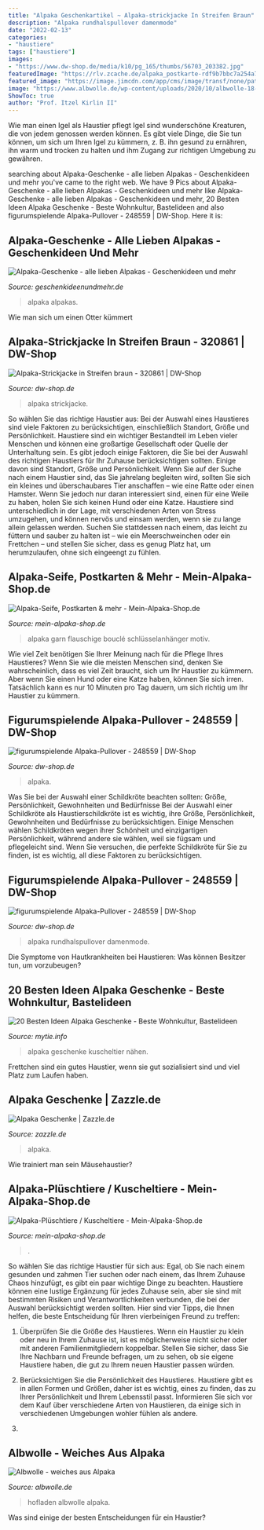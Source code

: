 ```yaml
---
title: "Alpaka Geschenkartikel ~ Alpaka-strickjacke In Streifen Braun"
description: "Alpaka rundhalspullover damenmode"
date: "2022-02-13"
categories:
- "haustiere"
tags: ["haustiere"]
images:
- "https://www.dw-shop.de/media/k10/pg_165/thumbs/56703_203382.jpg"
featuredImage: "https://rlv.zcache.de/alpaka_postkarte-rdf9b7bbc7a254a7bb0934e932d09565b_ucbjp_400.jpg"
featured_image: "https://image.jimcdn.com/app/cms/image/transf/none/path/sdb5107a0ecad18f6/image/ice878a5170aecd94/version/1504557609/image.jpg"
image: "https://www.albwolle.de/wp-content/uploads/2020/10/albwolle-18-600x800.jpg"
ShowToc: true
author: "Prof. Itzel Kirlin II"
---
```



Wie man einen Igel als Haustier pflegt
Igel sind wunderschöne Kreaturen, die von jedem genossen werden können. Es gibt viele Dinge, die Sie tun können, um sich um Ihren Igel zu kümmern, z. B. ihn gesund zu ernähren, ihn warm und trocken zu halten und ihm Zugang zur richtigen Umgebung zu gewähren.

	

		
searching about Alpaka-Geschenke - alle lieben Alpakas - Geschenkideen und mehr you've came to the right web. We have 9 Pics about Alpaka-Geschenke - alle lieben Alpakas - Geschenkideen und mehr like Alpaka-Geschenke - alle lieben Alpakas - Geschenkideen und mehr, 20 Besten Ideen Alpaka Geschenke - Beste Wohnkultur, Bastelideen and also figurumspielende Alpaka-Pullover - 248559 | DW-Shop. Here it is:
		
    
## Alpaka-Geschenke - Alle Lieben Alpakas - Geschenkideen Und Mehr

<img loading=lazy src="https://image.jimcdn.com/app/cms/image/transf/dimension=4000x3000:format=jpg/path/s1fc61e983d621ce0/image/i903ef9edf073bbda/version/1570042279/image.jpg" onerror="this.onerror=null;this.src='https://tse4.mm.bing.net/th?id=OIP.Y6Y3GMqv9ofb2axxFYZoBwHaE8&amp;pid=15.1';" alt="Alpaka-Geschenke - alle lieben Alpakas - Geschenkideen und mehr">

_Source: geschenkideenundmehr.de_

>alpaka alpakas. 

	

Wie man sich um einen Otter kümmert

    
## Alpaka-Strickjacke In Streifen Braun - 320861 | DW-Shop

<img loading=lazy src="https://www.dw-shop.de/media/k10/pg_217/thumbs/60670_267900.jpg" onerror="this.onerror=null;this.src='https://tse3.mm.bing.net/th?id=OIP.Rg9yT6nkeywzJW_qt63CUwAAAA&amp;pid=15.1';" alt="Alpaka-Strickjacke in Streifen braun - 320861 | DW-Shop">

_Source: dw-shop.de_

>alpaka strickjacke. 

	

So wählen Sie das richtige Haustier aus: Bei der Auswahl eines Haustieres sind viele Faktoren zu berücksichtigen, einschließlich Standort, Größe und Persönlichkeit.
Haustiere sind ein wichtiger Bestandteil im Leben vieler Menschen und können eine großartige Gesellschaft oder Quelle der Unterhaltung sein. Es gibt jedoch einige Faktoren, die Sie bei der Auswahl des richtigen Haustiers für Ihr Zuhause berücksichtigen sollten. Einige davon sind Standort, Größe und Persönlichkeit. Wenn Sie auf der Suche nach einem Haustier sind, das Sie jahrelang begleiten wird, sollten Sie sich ein kleines und überschaubares Tier anschaffen – wie eine Ratte oder einen Hamster. Wenn Sie jedoch nur daran interessiert sind, einen für eine Weile zu haben, holen Sie sich keinen Hund oder eine Katze. Haustiere sind unterschiedlich in der Lage, mit verschiedenen Arten von Stress umzugehen, und können nervös und einsam werden, wenn sie zu lange allein gelassen werden. Suchen Sie stattdessen nach einem, das leicht zu füttern und sauber zu halten ist – wie ein Meerschweinchen oder ein Frettchen – und stellen Sie sicher, dass es genug Platz hat, um herumzulaufen, ohne sich eingeengt zu fühlen.

    
## Alpaka-Seife, Postkarten &amp; Mehr - Mein-Alpaka-Shop.de

<img loading=lazy src="https://image.jimcdn.com/app/cms/image/transf/dimension=1820x1280:format=jpg/path/sdb5107a0ecad18f6/image/i3586b543c7b5ab34/version/1619166118/image.jpg" onerror="this.onerror=null;this.src='https://tse1.mm.bing.net/th?id=OIP.c58Fi9pE-YaBMexoIA2NUQHaLH&amp;pid=15.1';" alt="Alpaka-Seife, Postkarten &amp; mehr - Mein-Alpaka-Shop.de">

_Source: mein-alpaka-shop.de_

>alpaka garn flauschige bouclé schlüsselanhänger motiv. 

	

Wie viel Zeit benötigen Sie Ihrer Meinung nach für die Pflege Ihres Haustieres?
Wenn Sie wie die meisten Menschen sind, denken Sie wahrscheinlich, dass es viel Zeit braucht, sich um Ihr Haustier zu kümmern. Aber wenn Sie einen Hund oder eine Katze haben, können Sie sich irren. Tatsächlich kann es nur 10 Minuten pro Tag dauern, um sich richtig um Ihr Haustier zu kümmern.

    
## Figurumspielende Alpaka-Pullover - 248559 | DW-Shop

<img loading=lazy src="https://www.dw-shop.de/media/k10/pg_165/thumbs/56705_203392.jpg" onerror="this.onerror=null;this.src='https://tse4.mm.bing.net/th?id=OIP.m5YDzRTG1jpw1FydH1s4iAAAAA&amp;pid=15.1';" alt="figurumspielende Alpaka-Pullover - 248559 | DW-Shop">

_Source: dw-shop.de_

>alpaka. 

	

Was Sie bei der Auswahl einer Schildkröte beachten sollten: Größe, Persönlichkeit, Gewohnheiten und Bedürfnisse
Bei der Auswahl einer Schildkröte als Haustierschildkröte ist es wichtig, ihre Größe, Persönlichkeit, Gewohnheiten und Bedürfnisse zu berücksichtigen. Einige Menschen wählen Schildkröten wegen ihrer Schönheit und einzigartigen Persönlichkeit, während andere sie wählen, weil sie fügsam und pflegeleicht sind. Wenn Sie versuchen, die perfekte Schildkröte für Sie zu finden, ist es wichtig, all diese Faktoren zu berücksichtigen.

    
## Figurumspielende Alpaka-Pullover - 248559 | DW-Shop

<img loading=lazy src="https://www.dw-shop.de/media/k10/pg_165/thumbs/56703_203382.jpg" onerror="this.onerror=null;this.src='https://tse2.mm.bing.net/th?id=OIP.h-hjpZxHOXt8skMH8PwZowAAAA&amp;pid=15.1';" alt="figurumspielende Alpaka-Pullover - 248559 | DW-Shop">

_Source: dw-shop.de_

>alpaka rundhalspullover damenmode. 

	

Die Symptome von Hautkrankheiten bei Haustieren: Was können Besitzer tun, um vorzubeugen?

    
## 20 Besten Ideen Alpaka Geschenke - Beste Wohnkultur, Bastelideen

<img loading=lazy src="https://mytie.info/wp-content/uploads/2019/07/alpaka-geschenke-die-besten-ideen-fur-diy-geschenke-alpaka-kuscheltier-nahen-of-alpaka-geschenke.jpg" onerror="this.onerror=null;this.src='https://tse3.mm.bing.net/th?id=OIP.52m1rAEypJV2yUhYwhuE8gHaE8&amp;pid=15.1';" alt="20 Besten Ideen Alpaka Geschenke - Beste Wohnkultur, Bastelideen">

_Source: mytie.info_

>alpaka geschenke kuscheltier nähen. 

	

Frettchen sind ein gutes Haustier, wenn sie gut sozialisiert sind und viel Platz zum Laufen haben.

    
## Alpaka Geschenke | Zazzle.de

<img loading=lazy src="https://rlv.zcache.de/alpaka_postkarte-rdf9b7bbc7a254a7bb0934e932d09565b_ucbjp_400.jpg" onerror="this.onerror=null;this.src='https://tse2.mm.bing.net/th?id=OIP.bPlDpeABa7eO3IPoA8SXcQAAAA&amp;pid=15.1';" alt="Alpaka Geschenke | Zazzle.de">

_Source: zazzle.de_

>alpaka. 

	

Wie trainiert man sein Mäusehaustier?

    
## Alpaka-Plüschtiere / Kuscheltiere - Mein-Alpaka-Shop.de

<img loading=lazy src="https://image.jimcdn.com/app/cms/image/transf/none/path/sdb5107a0ecad18f6/image/ice878a5170aecd94/version/1504557609/image.jpg" onerror="this.onerror=null;this.src='https://tse3.mm.bing.net/th?id=OIP.ECntj-IIDzLcDefkiEalrQHaLH&amp;pid=15.1';" alt="Alpaka-Plüschtiere / Kuscheltiere - Mein-Alpaka-Shop.de">

_Source: mein-alpaka-shop.de_

>. 

	

So wählen Sie das richtige Haustier für sich aus: Egal, ob Sie nach einem gesunden und zahmen Tier suchen oder nach einem, das Ihrem Zuhause Chaos hinzufügt, es gibt ein paar wichtige Dinge zu beachten.
Haustiere können eine lustige Ergänzung für jedes Zuhause sein, aber sie sind mit bestimmten Risiken und Verantwortlichkeiten verbunden, die bei der Auswahl berücksichtigt werden sollten. Hier sind vier Tipps, die Ihnen helfen, die beste Entscheidung für Ihren vierbeinigen Freund zu treffen:
1. Überprüfen Sie die Größe des Haustieres. Wenn ein Haustier zu klein oder neu in Ihrem Zuhause ist, ist es möglicherweise nicht sicher oder mit anderen Familienmitgliedern koppelbar. Stellen Sie sicher, dass Sie Ihre Nachbarn und Freunde befragen, um zu sehen, ob sie eigene Haustiere haben, die gut zu Ihrem neuen Haustier passen würden.

2. Berücksichtigen Sie die Persönlichkeit des Haustieres. Haustiere gibt es in allen Formen und Größen, daher ist es wichtig, eines zu finden, das zu Ihrer Persönlichkeit und Ihrem Lebensstil passt. Informieren Sie sich vor dem Kauf über verschiedene Arten von Haustieren, da einige sich in verschiedenen Umgebungen wohler fühlen als andere.

3.

    
## Albwolle - Weiches Aus Alpaka

<img loading=lazy src="https://www.albwolle.de/wp-content/uploads/2020/10/albwolle-18-600x800.jpg" onerror="this.onerror=null;this.src='https://tse1.mm.bing.net/th?id=OIP.ubCkfd_h8RZAChDdIAr11AHaJ4&amp;pid=15.1';" alt="Albwolle - weiches aus Alpaka">

_Source: albwolle.de_

>hofladen albwolle alpaka. 

	

Was sind einige der besten Entscheidungen für ein Haustier?


